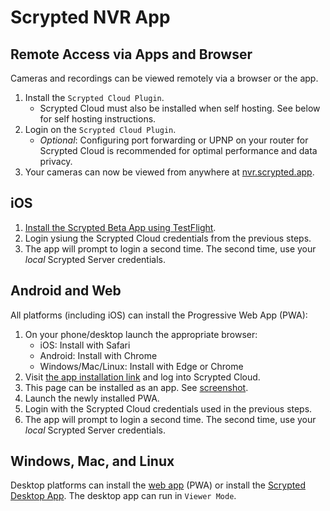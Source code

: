 # Scrypted NVR App

## Remote Access via Apps and Browser

Cameras and recordings can be viewed remotely via a browser or the app.

1. Install the `Scrypted Cloud Plugin`.
    * Scrypted Cloud must also be installed when self hosting. See below for self hosting instructions.
2. Login on the `Scrypted Cloud Plugin`.
    * *Optional*: Configuring port forwarding or UPNP on your router for Scrypted Cloud is recommended for optimal performance and data privacy.
3. Your cameras can now be viewed from anywhere at [nvr.scrypted.app](https://nvr.scrypted.app).

## iOS

1. [Install the Scrypted Beta App using TestFlight](https://testflight.apple.com/join/mpXXwLk7).
2. Login ysiung the Scrypted Cloud credentials from the previous steps.
3. The app will prompt to login a second time. The second time, use your *local* Scrypted Server credentials.

## Android and Web

All platforms (including iOS) can install the Progressive Web App (PWA):
1. On your phone/desktop launch the appropriate browser:
    * iOS: Install with Safari
    * Android: Install with Chrome
    * Windows/Mac/Linux: Install with Edge or Chrome
2. Visit [the app installation link](https://nvr.scrypted.app/#/install-pwa) and log into Scrypted Cloud.
3. This page can be installed as an app. See [screenshot](https://user-images.githubusercontent.com/73924/194009896-359021b8-63a1-484f-aed7-35edeff92fa2.jpeg).
4. Launch the newly installed PWA.
5. Login with the Scrypted Cloud credentials used in the previous steps.
6. The app will prompt to login a second time. The second time, use your *local* Scrypted Server credentials.

## Windows, Mac, and Linux

Desktop platforms can install the [web app](#android-and-web) (PWA) or install the [Scrypted Desktop App](/desktop-application). The desktop app can run in `Viewer Mode`.
